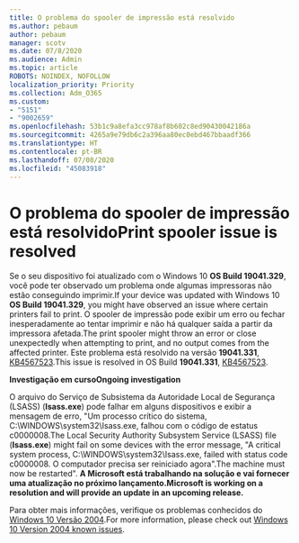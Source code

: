 ```yaml
---
title: O problema do spooler de impressão está resolvido
ms.author: pebaum
author: pebaum
manager: scotv
ms.date: 07/8/2020
ms.audience: Admin
ms.topic: article
ROBOTS: NOINDEX, NOFOLLOW
localization_priority: Priority
ms.collection: Adm_O365
ms.custom:
- "5151"
- "9002659"
ms.openlocfilehash: 53b1c9a8efa3cc978af8b602c8ed90430042186a
ms.sourcegitcommit: 4265a9e79db6c2a396aa80ec0ebd467bbaadf366
ms.translationtype: HT
ms.contentlocale: pt-BR
ms.lasthandoff: 07/08/2020
ms.locfileid: "45083918"
---
```

# <a name="print-spooler-issue-is-resolved"></a><span data-ttu-id="0362d-102">O problema do spooler de impressão está resolvido</span><span class="sxs-lookup"><span data-stu-id="0362d-102">Print spooler issue is resolved</span></span>

<span data-ttu-id="0362d-103">Se o seu dispositivo foi atualizado com o Windows 10  **OS Build 19041.329**, você pode ter observado um problema onde algumas impressoras não estão conseguindo imprimir.</span><span class="sxs-lookup"><span data-stu-id="0362d-103">If your device was updated with Windows 10  **OS Build 19041.329**, you might have observed an issue where certain printers fail to print.</span></span> <span data-ttu-id="0362d-104">O spooler de impressão pode exibir um erro ou fechar inesperadamente ao tentar imprimir e não há qualquer saída a partir da impressora afetada.</span><span class="sxs-lookup"><span data-stu-id="0362d-104">The print spooler might throw an error or close unexpectedly when attempting to print, and no output comes from the affected printer.</span></span> <span data-ttu-id="0362d-105">Este problema está resolvido na versão **19041.331**, [KB4567523](https://support.microsoft.com/help/4567523/windows-10-update-kb4567523).</span><span class="sxs-lookup"><span data-stu-id="0362d-105">This issue is resolved in OS Build  **19041.331**, [KB4567523](https://support.microsoft.com/help/4567523/windows-10-update-kb4567523).</span></span>  

<span data-ttu-id="0362d-106">**Investigação em curso**</span><span class="sxs-lookup"><span data-stu-id="0362d-106">**Ongoing investigation**</span></span>

<span data-ttu-id="0362d-107">O arquivo do Serviço de Subsistema da Autoridade Local de Segurança (LSASS) (**Isass.exe**) pode falhar em alguns dispositivos e exibir a mensagem de erro, "Um processo crítico do sistema, C:\WINDOWS\system32\Isass.exe, falhou com o código de estatus c0000008.</span><span class="sxs-lookup"><span data-stu-id="0362d-107">The Local Security Authority Subsystem Service (LSASS) file (**Isass.exe**) might fail on some devices with the error message, "A critical system process, C:\WINDOWS\system32\Isass.exe, failed with status code c0000008.</span></span> <span data-ttu-id="0362d-108">O computador precisa ser reiniciado agora".</span><span class="sxs-lookup"><span data-stu-id="0362d-108">The machine must now be restarted".</span></span>  <span data-ttu-id="0362d-109">**A Microsoft está trabalhando na solução e vai fornecer uma atualização no próximo lançamento.**</span><span class="sxs-lookup"><span data-stu-id="0362d-109">**Microsoft is working on a resolution and will provide an update in an upcoming release.**</span></span>

<span data-ttu-id="0362d-110">Para obter mais informações, verifique os problemas conhecidos do [Windows 10 Versão 2004](https://docs.microsoft.com/windows/release-information/status-windows-10-2004#442msgdesc).</span><span class="sxs-lookup"><span data-stu-id="0362d-110">For more information, please check out  [Windows 10 Version 2004 known issues](https://docs.microsoft.com/windows/release-information/status-windows-10-2004#442msgdesc).</span></span>